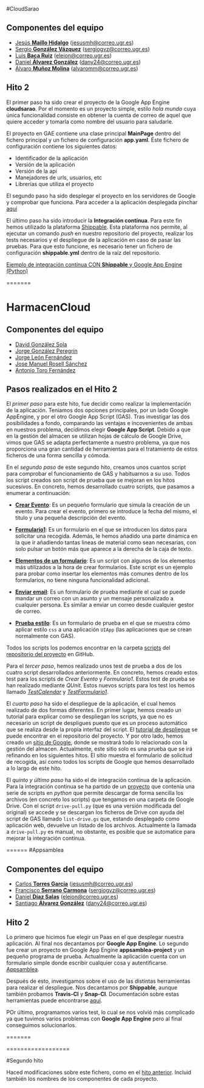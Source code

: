 #CloudSarao

Componentes del equipo  
----------------------
- [Jesús **Maillo Hidalgo**](https://github.com/JMailloH) (jesusmh@correo.ugr.es)
- [Sergio **González Vázquez**](https://github.com/sergiogvz) (sergiogvz@correo.ugr.es)
- [Luis **Baca Ruiz**](https://github.com/eleion) (eleion@correo.ugr.es)
- [Daniel **Álvarez González**](https://github.com/Crixo24) (dany24@correo.ugr.es)
- [Álvaro **Muñoz Molina**](https://github.com/alvaromm) (alvaromm@correo.ugr.es)

## Hito 2

El primer paso ha sido crear el proyecto de la Google App Engine **cloudsarao**. Por el momento es un proyecto simple, estilo *hola mundo* cuya única funcionalidad consiste en obtener la cuenta de correo de aquel que quiere acceder y tomarla como nombre del usuario para saludarle.

El proyecto en GAE contiene una clase principal **MainPage** dentro del fichero principal y un fichero de configuración **app.yaml**. Éste fichero de configuración contiene los siguientes datos:

* Identificador de la aplicación
* Versión de la aplicación
* Versión de la api
* Manejadores de urls, usuarios, etc
* Librerías que utiliza el proyecto


El segundo paso ha sido desplegar el proyecto en los servidores de Google y comprobar que funciona. Para acceder a la aplicación desplegada pinchar [aquí](http://cloudsarao.appspot.com/)


El último paso ha sido introducir la **Integración contínua**. Para este fin hemos utilizado la plataforma [Shippable](https://www.shippable.com/). Esta plataforma nos permite, al ejecutar un comando *push* en nuestro repositorio del proyecto, realizar los tests necesarios y el despliegue de la aplicación en caso de pasar las pruebas.
Para que esto funcione, es necesario tener un fichero de configuración **shippable.yml** dentro de la raíz del repositorio.

[Ejemplo de integración contínua CON **Shippable** y Google App Engine (Python)](https://github.com/shippableSamples/sample-python-datastore-appengine/blob/master/shippable.yml)

=======

HarmacenCloud
=============

## Componentes del equipo

- [David González Sola](https://github.com/DavidGSola)
- [Jorge González Peregrín](https://github.com/Georgevik)
- [Jorge León Fernández](https://github.com/jorgeles)
- [Jose Manuel Rosell Sánchez](https://github.com/jmrosell)
- [Antonio Toro Fernández](https://github.com/antorof)

## Pasos realizados en el Hito 2

El *primer paso* para este hito, fue decidir como realizar la implementación de la aplicación. Teniamos dos opciones principales, por un lado Google AppEngine, y por el otro Google App Script (GAS). Tras investigar las dos posibilidades a fondo, comparando las ventajas e incovenientes de ambas en nuestros problema, decidimos elegir **Google App Script**. Debido a que en la gestión del almacen se utilizan hojas de cálculo de Google Drive, vimos que GAS se adapta perfectamente a nuestro problema, ya que nos proporciona una gran cantidad de herramientas para el tratamiento de estos ficheros de una forma sencilla y cómoda.

En el *segundo paso* de este segundo hito, creamos unos cuantos script para comprobar el funcionamiento de GAS y habituarnos a su uso. Todos los script creados son script de prueba que se mejoran en los hitos sucesivos. En concreto, hemos desarrollado cuatro scripts, que pasamos a enumerar a continuación:

* [**Crear Evento**](https://github.com/HarmaDev/HarmacenCloud/blob/master/scripts/createEventoGoogleCalendar.gs): Es un pequeño formulario que simula la creación de un evento. Para crear el evento, primero se introduce la fecha del mismo, el titulo y una pequeña descripción del evento.

* [**Formulario1**](https://github.com/HarmaDev/HarmacenCloud/blob/master/scripts/Formulario1.gs): Es un formulario en el que se introducen los datos para solicitar una recogida. Además, le hemos añadido una parte dinámica en la que ir añadiendo tantas lineas de material como sean necesarias, con solo pulsar un botón más que aparece a la derecha de la caja de texto.

* [**Elementos de un formulario**](https://github.com/HarmaDev/HarmacenCloud/blob/master/scripts/elementosForm.gs): Es un script con algunos de los elementos más utilizados a la hora de crear formularios. Este script es un ejemplo para probar como insertar los elementos más comunes dentro de los formularios, no tiene ninguna funcionalidad adicional.

* [**Enviar email**](https://github.com/HarmaDev/HarmacenCloud/blob/master/scripts/sendEmail.gs): Es un formulario de prueba mediante el cual se puede mandar un correo con un asunto y un mensaje personalizado a cualquier persona. Es similar a enviar un correo desde cualquier gestor de correo.

* [**Prueba estilo**](https://github.com/HarmaDev/HarmacenCloud/tree/master/scripts/pruebaEstilo): Es un formulario de prueba en el que se muestra cómo aplicar estilo `css` a una aplicación `UIApp` (las aplicaciones que se crean normalmente con GAS).

Todos los scripts los podemos encontrar en la carpeta [scripts](https://github.com/HarmaDev/HarmacenCloud/tree/master/scripts) del [repositorio del proyecto](https://github.com/HarmaDev/HarmacenCloud) en GitHub.

Para el *tercer paso*, hemos realizado unos test de prueba a dos de los cuatro script desarrollados anteriormente. En concreto, hemos creado estos test para los scripts de *Crear Evento* y *Formulario1*. Estos test de prueba se han realizado mediante *QUnit*. Estos nuevos scripts para los test los hemos llamado [*TestCalendar*](https://github.com/HarmaDev/HarmacenCloud/blob/master/Test/TestCalendar.gs) y [*TestFormulario1*](https://github.com/HarmaDev/HarmacenCloud/blob/master/Test/TestFormulario1.gs).

El *cuarto paso* ha sido el despliegue de la aplicación, el cual hemos realizado de dos formas diferentes. En primer lugar, hemos creado un tutorial para explicar como se despliegan los scripts, ya que no es necesario un script de despligues puesto que es un proceso automático que se realiza desde la propia interfaz del script. El [tutorial de despliegue](https://github.com/HarmaDev/HarmacenCloud/blob/master/Tutoriales/DeploymentTutorial.md) se puede encontrar en el repositorio del proyecto. Y por otro lado, hemos creado un [sitio de Google](https://sites.google.com/site/harmacen/), donde se mostrará todo lo relacionado con la gestión del almacen. Actualmente, este sitio solo es una prueba que se irá refinando en los siguientes hitos. El sitio muestra el formulario de solicitud de recogida, así como todos los scripts de Google que hemos desarrollado a lo largo de este hito.

El *quinto y último paso* ha sido el de integración continua de la aplicación. Para la integración continua se ha partido de un 
[proyecto](https://bitbucket.org/alexandr_baran/google-apps-script-sync/src/475f809f3bc7?at=default) que contenía una serie de 
scripts en _python_ que permite descargar de forma sencilla los archivos (en concreto los scripts) que tengamos en una carpeta
de Google Drive. Con el script `drive-pull.py` (que es una versión modificada del original) se accede y se descargan los ficheros de Drive
con ayuda del script de GAS llamado `list-drive.gs` que, estando desplegado como aplicación web, devuelve un listado de los archivos. Actualmente
la llamada a `drive-pull.py` es manual, no obstante, es posible que se automatice para mejorar la integración continua.

======
#Appsamblea

Componentes del equipo  
----------------------
- [Carlos **Torres García**](https://github.com/carltorres) (jesusmh@correo.ugr.es)
- [Francisco **Serrano Carmona**](https://github.com/sergiogvz) (sergiogvz@correo.ugr.es)
- [Daniel **Díaz Salas**](https://github.com/eleion) (eleion@correo.ugr.es)
- [Santiago **Álvarez González**](https://github.com/Crixo24) (dany24@correo.ugr.es)

## Hito 2

Lo primero que hicimos fue elegir un Paas en el que desplegar nuestra aplicación. Al final nos decantamos por
**Google App Engine**.
Lo segundo fue crear un proyecto en Google App Engine **appsamblea-project** y un pequeño programa de prueba. Actualmente la aplicación cuenta con un formulario simple donde escribir cualquier cosa y autentificarse. [Appsamblea](appsamblea-project.appspot.com).

Después de esto, investigamos sobre el uso de las distintas herramientas para realizar el despliegue.
Nos decantamos por **Shippable**, aunque también probamos **Travis-CI** y **Snap-CI**. Documentación sobre estas herramientas puede encontrarse [aquí](https://github.com/Appsamblea/Appsamblea_docu/blob/master/Sistema%20de%20Despliegue%20Continuo.md).

POr último, programamos varios test, lo cual se nos volvió más complicado ya que tuvimos varios problemas con
**Google App Engine** pero al final conseguimos solucionarlos.




=======


==================

#Segundo hito

Haced modificaciones sobre este fichero, como en el [hito anterior](hito-1.md). Incluid también los nombres de los componentes de cada proyecto.



